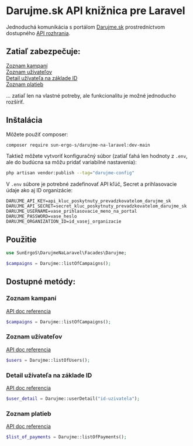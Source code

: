 # Darujme.sk API knižnica pre Laravel

Jednoduchá komunikácia s portálom [Darujme.sk](https://darujme.sk/) prostredníctvom dostupného [API rozhrania](https://documenter.getpostman.com/view/10150431/T1LS9jWA?version=latest).

## Zatiaľ zabezpečuje:

[Zoznam kampaní](#zoznam-kampaní)<br/>
[Zoznam užívateľov](#zoznam-užívateľov)<br/>
[Detail užívateľa na základe ID](#detail-užívateľa-na-základe-id)<br/>
[Zoznam platieb](#zoznam-platieb)

... zatiaľ len na vlastné potreby, ale funkcionalitu je možné jednoducho rozšíriť.

## Inštalácia

Môžete použiť composer:

```bash
composer require sun-ergo-s/darujme-na-laravel:dev-main
```

Taktiež môžete vytvoriť konfiguračný súbor (zatiaľ ťahá len hodnoty z ```.env```, ale do budúcna sa môžu pridať variabilné nastavenia):

```bash php
php artisan vendor:publish --tag="darujme-config"
```

V ```.env``` súbore je potrebné zadefinovať API kľúč, Secret a prihlasovacie údaje ako aj ID organizácie:

```
DARUJME_API_KEY=api_kluc_poskytnuty_prevadzkovatelom_darujme_sk
DARUJME_API_SECRET=secret_kluc_poskytnuty_prevadzkovatelom_darujme_sk
DARUJME_USERNAME=vase_prihlasovacie_meno_na_portal
DARUJME_PASSWORD=vase_heslo
DARUJME_ORGANIZATION_ID=id_vasej_organizacie
```

## Použitie

```php
use SunErgoS\DarujmeNaLaravel\Facades\Darujme;

$campaigns = Darujme::listOfCampaigns();
```

## Dostupné metódy:

### Zoznam kampaní

[API doc referencia](https://documenter.getpostman.com/view/10150431/T1LS9jWA?version=latest#c6746aa9-a41c-4f73-abed-3fb3dae23f72)
```php
$campaigns = Darujme::listOfCampaigns();
``` 

### Zoznam užívateľov

[API doc referencia](https://documenter.getpostman.com/view/10150431/T1LS9jWA?version=latest#5e73414d-6534-445c-a026-a114e97f8b51)
```php
$users = Darujme::listOfUsers();
``` 

### Detail užívateľa na základe ID

[API doc referencia](https://documenter.getpostman.com/view/10150431/T1LS9jWA?version=latest#41329e62-ba05-4430-8456-0719f066d3bc)
```php
$user_detail = Darujme::userDetail("id-uzivatela");
``` 

### Zoznam platieb

[API doc referencia](https://documenter.getpostman.com/view/10150431/T1LS9jWA?version=latest#cf082c5e-c725-4321-8c88-0d889d1b582a)
```php
$list_of_payments = Darujme::listOfPayments();
``` 